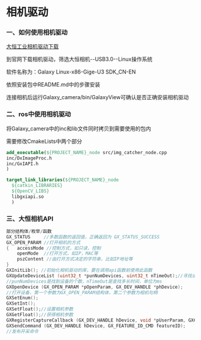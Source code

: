 # 相机驱动

### 一、如何使用相机驱动

[大恒工业相机驱动下载](https://www.daheng-imaging.com/index.php?m=content&c=index&a=lists&catid=59&czxt=9&sylx=21&syxj=44#mmd)

到官网下载相机驱动，筛选大恒相机--USB3.0--Linux操作系统

软件名称为：Galaxy Linux-x86-Gige-U3 SDK_CN-EN

依照安装包中README.md中的步骤安装

连接相机后运行Galaxy_camera/bin/GalaxyView可确认是否正确安装相机驱动



### 二、ros中使用相机驱动

将Galaxy_camera中的inc和lib文件同时拷贝到需要使用的包内

需要修改CmakeLists中两个部分

```cmake
add_executable(${PROJECT_NAME}_node src/img_catcher_node.cpp
inc/DxImageProc.h
inc/GxIAPI.h
)

target_link_libraries(${PROJECT_NAME}_node
  ${catkin_LIBRARIES}
  ${OpenCV_LIBS}
  libgxiapi.so
  )
```



### 三、大恒相机API

```c++
部分结构体/枚举/函数
GX_STATUS     //多数函数的返回值，正确返回为 GX_STATUS_SUCCESS
GX_OPEN_PARAM //打开相机的方式
{	accessMode //控制方式，如只读，控制
	openMode  //打开方式，如IP，MAC等
	pszContent //由打开方式决定的字符串，比如IP地址等
}
GXInitLib(); //初始化相机驱动的库，要在调用api函数前使用此函数
GXUpdateDeviceList (uint32_t *punNumDevices, uint32_t nTimeOut);//寻找设备
//punNumDevices是找到设备的个数，nTimeOut是查找多长时间，单位为ms
GXOpenDevice (GX_OPEN_PARAM *pOpenParam, GX_DEV_HANDLE *phDevice);
//打开设备，第一个参数为GX_OPEN_PARAM结构体，第二个参数为相机句柄
GXSetEnum();
GXSetInt();
GXSetFloat();//设置相机参数
GXGetFloat();//获得相机参数
GXRegisterCaptureCallback (GX_DEV_HANDLE hDevice, void *pUserParam, GXCaptureCallBack callBackFun);//对相机注册回调函数，发布开采命令后会通过回调函数返回给用户
GXSendCommand (GX_DEV_HANDLE hDevice, GX_FEATURE_ID_CMD featureID);
//发布开采命令
```

